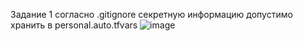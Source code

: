 Задание 1 
согласно .gitignore секретную информацию допустимо хранить в personal.auto.tfvars
![image](https://github.com/cotangence/homework_terraform0/assets/160312212/64bca77d-c003-440a-804c-a3cd41594aae)

